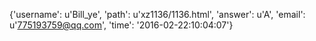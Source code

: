 {'username': u'Bill_ye', 'path': u'xz1136/1136.html', 'answer': u'A', 'email': u'775193759@qq.com', 'time': '2016-02-22:10:04:07'}
